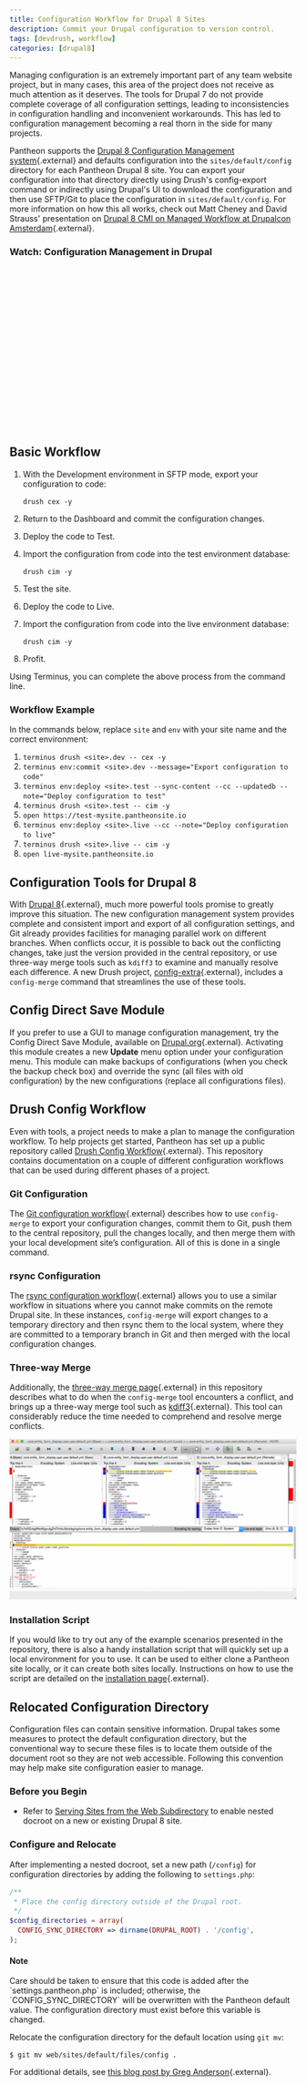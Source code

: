 ```yaml
---
title: Configuration Workflow for Drupal 8 Sites
description: Commit your Drupal configuration to version control.
tags: [devdrush, workflow]
categories: [drupal8]
---
```

Managing configuration is an extremely important part of any team website project, but in many cases, this area of the project does not receive as much attention as it deserves. The tools for Drupal 7 do not provide complete coverage of all configuration settings, leading to inconsistencies in configuration handling and inconvenient workarounds. This has led to configuration management becoming a real thorn in the side for many projects.

Pantheon supports the [Drupal 8 Configuration Management system](https://www.drupal.org/documentation/administer/config){.external} and defaults configuration into the `sites/default/config` directory for each Pantheon Drupal 8 site. You can export your configuration into that directory directly using Drush's config-export command or indirectly using Drupal's UI to download the configuration and then use SFTP/Git to place the configuration in `sites/default/config`. For more information on how this all works, check out Matt Cheney and David Strauss' presentation on [Drupal 8 CMI on Managed Workflow at Drupalcon Amsterdam](https://www.youtube.com/watch?v=eg2dtPFyGxs){.external}.

<div class="panel panel-drop" id="accordion">
  <div class="panel-heading panel-drop-heading">
    <a class="accordion-toggle panel-drop-title collapsed" data-toggle="collapse" data-parent="#accordion" data-proofer-ignore data-target="#d8-config-video"><h3 class="panel-title panel-drop-title" style="cursor:pointer;"><span style="line-height:.9" class="glyphicons glyphicons-facetime-video"></span> Watch: Configuration Management in Drupal </h3></a>
  </div>
  <div id="d8-config-video" class="collapse">
    <script src="//fast.wistia.com/embed/medias/oczdbaylm0.jsonp" async></script><script src="//fast.wistia.com/assets/external/E-v1.js" async></script><div class="wistia_responsive_padding" style="padding:56.25% 0 0 0;position:relative;"><div class="wistia_responsive_wrapper" style="height:100%;left:0;position:absolute;top:0;width:100%;"><div class="wistia_embed wistia_async_oczdbaylm0 videoFoam=true" style="height:100%;width:100%">&nbsp;</div></div></div>
  </div>
</div>


## Basic Workflow

1.  With the Development environment in SFTP mode, export your configuration to code:

        drush cex -y

2.  Return to the Dashboard and commit the configuration changes.
3.  Deploy the code to Test.
4.  Import the configuration from code into the test environment database:

        drush cim -y

5.  Test the site.
6.  Deploy the code to Live.
7.  Import the configuration from code into the live environment database:

        drush cim -y

8.  Profit.

Using Terminus, you can complete the above process from the command line.

### Workflow Example

In the commands below, replace `site` and `env` with your site name and the correct environment:

1.  `terminus drush <site>.dev -- cex -y`
2.  `terminus env:commit <site>.dev --message="Export configuration to code"`
3.  `terminus env:deploy <site>.test --sync-content --cc --updatedb --note="Deploy configuration to test"`
4.  `terminus drush <site>.test -- cim -y`
5.  `open https://test-mysite.pantheonsite.io`
6.  `terminus env:deploy <site>.live --cc --note="Deploy configuration to live"`
7.  `terminus drush <site>.live -- cim -y`
8.  `open live-mysite.pantheonsite.io`

## Configuration Tools for Drupal 8
With [Drupal 8](https://pantheon.io/drupal-8){.external}, much more powerful tools promise to greatly improve this situation. The new configuration management system provides complete and consistent import and export of all configuration settings, and Git already provides facilities for managing parallel work on different branches. When conflicts occur, it is  possible to back out the conflicting changes, take just the version provided in the central repository, or use three-way merge tools such as `kdiff3` to examine and manually resolve each difference. A new Drush project, [config-extra](https://github.com/drush-ops/config-extra){.external}, includes a `config-merge` command that streamlines the use of these tools.

## Config Direct Save Module
If you prefer to use a GUI to manage configuration management, try the Config Direct Save Module, available on [Drupal.org](https://www.drupal.org/project/config_direct_save){.external}. Activating this module creates a new **Update** menu option under your configuration menu. This module can make backups of configurations (when you check the backup check box) and override the sync (all files with old configuration) by the new configurations (replace all configurations files).

## Drush Config Workflow
Even with tools, a project needs to make a plan to manage the configuration workflow. To help projects get started, Pantheon has set up a public repository called [Drush Config Workflow](https://github.com/pantheon-systems/drush-config-workflow){.external}. This repository contains documentation on a couple of different configuration workflows that can be used during different phases of a project.

### Git Configuration
The [Git configuration workflow](https://github.com/pantheon-systems/drush-config-workflow/blob/master/docs/git_workflow.md){.external} describes how to use `config-merge` to export your configuration changes, commit them to Git, push them to the central repository, pull the changes locally, and then merge them with your local development site’s configuration. All of this is done in a single command.

### rsync Configuration
The [rsync configuration workflow](https://github.com/pantheon-systems/drush-config-workflow/blob/master/docs/rsync_workflow.md){.external} allows you to use a similar workflow in situations where you cannot make commits on the remote Drupal site. In these instances, `config-merge` will export changes to a temporary directory and then rsync them to the local system, where they are committed to a temporary branch in Git and then merged with the local configuration changes.

### Three-way Merge
Additionally, the [three-way merge page](https://github.com/pantheon-systems/drush-config-workflow/blob/master/docs/three_way_merge.md){.external} in this repository describes what to do when the `config-merge` tool encounters a conflict, and brings up a three-way merge tool such as [kdiff3](http://kdiff3.sourceforge.net/){.external}. This tool can considerably reduce the time needed to comprehend and resolve merge conflicts.

![MySQL Credentials](/source/docs/assets/images/kdiff3-user-field-conflicts.png)

### Installation Script
If you would like to try out any of the example scenarios presented in the repository, there is also a handy installation script that will quickly set up a local environment for you to use. It can be used to either clone a Pantheon site locally, or it can create both sites locally. Instructions on how to use the script are detailed on the [installation page](https://github.com/pantheon-systems/drush-config-workflow/blob/master/INSTALL.md){.external}.

## Relocated Configuration Directory
Configuration files can contain sensitive information. Drupal takes some measures to protect the default configuration directory, but the conventional way to secure these files is to locate them outside of the document root so they are not web accessible. Following this convention may help make site configuration easier to manage.
### Before you Begin
- Refer to [Serving Sites from the Web Subdirectory](/docs/nested-docroot/) to enable nested docroot on a new or existing Drupal 8 site.

### Configure and Relocate
After implementing a nested docroot, set a new path (`/config`) for configuration directories by adding the following to `settings.php`:

```php
/**
 * Place the config directory outside of the Drupal root.
 */
$config_directories = array(
  CONFIG_SYNC_DIRECTORY => dirname(DRUPAL_ROOT) . '/config',
);
```

<div class="alert alert-info">
<h4 class="info">Note</h4>
<p markdown="1">Care should be taken to ensure that this code is added after the `settings.pantheon.php` is included; otherwise, the `CONFIG_SYNC_DIRECTORY` will be overwritten with the Pantheon default value. The configuration directory must exist before this variable is changed.</p>
</div>

Relocate the configuration directory for the default location using `git mv`:

```
$ git mv web/sites/default/files/config .
```

For additional details, see [this blog post by Greg Anderson](https://pantheon.io/blog/relocating-drupal-8-configuration-outside-document-root){.external}.
